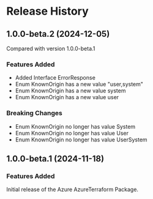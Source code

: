 # Release History
    
## 1.0.0-beta.2 (2024-12-05)
Compared with version 1.0.0-beta.1
    
### Features Added

  - Added Interface ErrorResponse
  - Enum KnownOrigin has a new value "user,system"
  - Enum KnownOrigin has a new value system
  - Enum KnownOrigin has a new value user

### Breaking Changes

  - Enum KnownOrigin no longer has value System
  - Enum KnownOrigin no longer has value User
  - Enum KnownOrigin no longer has value UserSystem
    
    
## 1.0.0-beta.1 (2024-11-18)

### Features Added

Initial release of the Azure AzureTerraform Package.

